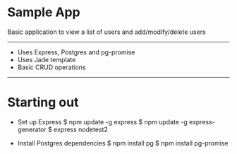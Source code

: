 Sample App
===========

Basic application to view a list of users and add/modify/delete users

---

* Uses Express, Postgres and pg-promise
* Uses Jade template
* Basic CRUD operations

---

# Starting out

* Set up Express
$ npm update -g express
$ npm update -g express-generator
$ express nodetest2

* Install Postgres dependencies
$ npm install pg
$ npm install pg-promise